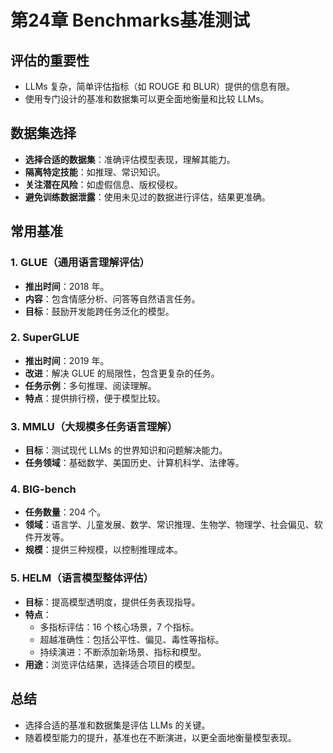 # 第24章 Benchmarks基准测试
## 评估的重要性
- LLMs 复杂，简单评估指标（如 ROUGE 和 BLUR）提供的信息有限。
- 使用专门设计的基准和数据集可以更全面地衡量和比较 LLMs。

## 数据集选择
- **选择合适的数据集**：准确评估模型表现，理解其能力。
- **隔离特定技能**：如推理、常识知识。
- **关注潜在风险**：如虚假信息、版权侵权。
- **避免训练数据泄露**：使用未见过的数据进行评估，结果更准确。

## 常用基准
### 1. GLUE（通用语言理解评估）
- **推出时间**：2018 年。
- **内容**：包含情感分析、问答等自然语言任务。
- **目标**：鼓励开发能跨任务泛化的模型。

### 2. SuperGLUE
- **推出时间**：2019 年。
- **改进**：解决 GLUE 的局限性，包含更复杂的任务。
- **任务示例**：多句推理、阅读理解。
- **特点**：提供排行榜，便于模型比较。

### 3. MMLU（大规模多任务语言理解）
- **目标**：测试现代 LLMs 的世界知识和问题解决能力。
- **任务领域**：基础数学、美国历史、计算机科学、法律等。

### 4. BIG-bench
- **任务数量**：204 个。
- **领域**：语言学、儿童发展、数学、常识推理、生物学、物理学、社会偏见、软件开发等。
- **规模**：提供三种规模，以控制推理成本。

### 5. HELM（语言模型整体评估）
- **目标**：提高模型透明度，提供任务表现指导。
- **特点**：
  - 多指标评估：16 个核心场景，7 个指标。
  - 超越准确性：包括公平性、偏见、毒性等指标。
  - 持续演进：不断添加新场景、指标和模型。
- **用途**：浏览评估结果，选择适合项目的模型。

## 总结
- 选择合适的基准和数据集是评估 LLMs 的关键。
- 随着模型能力的提升，基准也在不断演进，以更全面地衡量模型表现。
